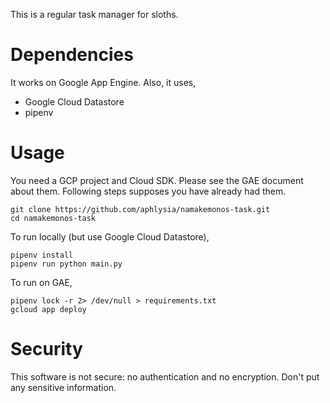 This is a regular task manager for sloths.


# Dependencies

It works on Google App Engine. Also, it uses,

- Google Cloud Datastore
- pipenv


# Usage

You need a GCP project and Cloud SDK. Please see the GAE document about them. Following steps supposes you have already had them.

```
git clone https://github.com/aphlysia/namakemonos-task.git
cd namakemonos-task
```

To run locally (but use Google Cloud Datastore),

```
pipenv install
pipenv run python main.py
```

To run on GAE,

```
pipenv lock -r 2> /dev/null > requirements.txt
gcloud app deploy
```


# Security

This software is not secure: no authentication and no encryption. Don't put any sensitive information.
